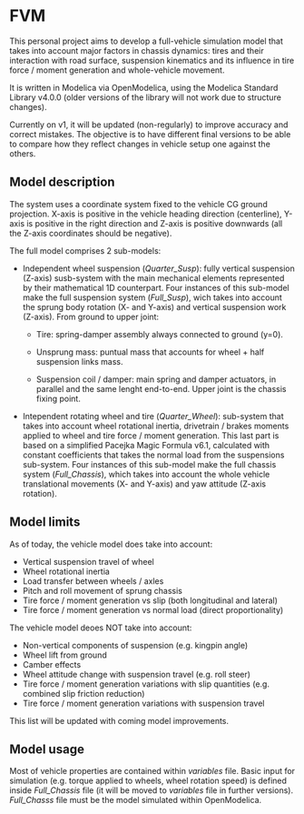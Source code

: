 # FVM

This personal project aims to develop a full-vehicle simulation model that takes into account major factors in chassis dynamics: tires and their interaction with road surface, suspension kinematics and its influence in tire force / moment generation and whole-vehicle movement. 

It is written in Modelica via OpenModelica, using the Modelica Standard Library v4.0.0 (older versions of the library will not work due to structure changes).

Currently on v1, it will be updated (non-regularly) to improve accuracy and correct mistakes. The objective is to have different final versions to be able to compare how they reflect changes in vehicle setup one against the others.

## Model description

The system uses a coordinate system fixed to the vehicle CG ground projection. X-axis is positive in the vehicle heading direction (centerline), Y-axis is positive in the right direction and Z-axis is positive downwards (all the Z-axis coordinates should be negative).

The full model comprises 2 sub-models:

- Independent wheel suspension (*Quarter_Susp*): fully vertical suspension (Z-axis) susb-system with the main mechanical elements represented by their mathematical 1D counterpart. Four instances of this sub-model make the full suspension system (*Full_Susp*), wich takes into account the sprung body rotation (X- and Y-axis) and vertical suspension work (Z-axis). From ground to upper joint:

  - Tire: spring-damper assembly always connected to ground (y=0).

  - Unsprung mass: puntual mass that accounts for wheel + half suspension links mass.

  - Suspension coil / damper: main spring and damper actuators, in parallel and the same lenght end-to-end. Upper joint is the chassis fixing point.

- Intependent rotating wheel and tire (*Quarter_Wheel*): sub-system that takes into account wheel rotational inertia, drivetrain / brakes moments applied to wheel and tire force / moment generation. This last part is based on a simplified Pacejka Magic Formula v6.1, calculated with constant coefficients that takes the normal load from the suspensions sub-system. Four instances of this sub-model make the full chassis system (*Full_Chassis*), which takes into account the whole vehicle translational movements (X- and Y-axis) and yaw attitude (Z-axis rotation).

## Model limits

As of today, the vehicle model does take into account:

- Vertical suspension travel of wheel
- Wheel rotational inertia
- Load transfer between wheels / axles
- Pitch and roll movement of sprung chassis
- Tire force / moment generation vs slip (both longitudinal and lateral)
- Tire force / moment generation vs normal load (direct proportionality)

The vehicle model deoes NOT take into account:

- Non-vertical components of suspension (e.g. kingpin angle)
- Wheel lift from ground
- Camber effects
- Wheel attitude change with suspension travel (e.g. roll steer)
- Tire force / moment generation variations with slip quantities (e.g. combined slip friction reduction)
- Tire force / moment generation variations with suspension travel

This list will be updated with coming model improvements.

## Model usage

Most of vehicle properties are contained within *variables* file. Basic input for simulation (e.g. torque applied to wheels, wheel rotation speed) is defined inside *Full_Chassis* file (it will be moved to *variables* file in further versions). *Full_Chasss* file must be the model simulated within OpenModelica.
